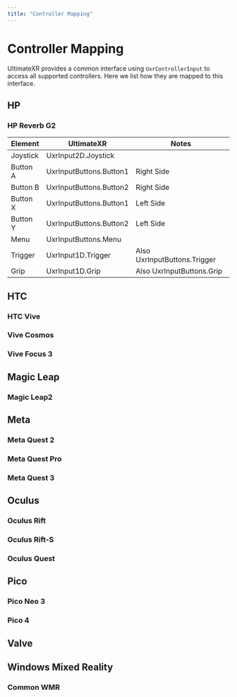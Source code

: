 ```yaml
---
title: "Controller Mapping"
---
```


# Controller Mapping

UltimateXR provides a common interface using `UxrControllerInput` to access all supported controllers. Here we list how they are mapped to this interface.

## HP ##

### HP Reverb G2 ###

| Element  | UltimateXR              | Notes                        |
| -------- | ----------------------- | ---------------------------- |
| Joystick | UxrInput2D.Joystick     |                              |
| Button A | UxrInputButtons.Button1 | Right Side                   |
| Button B | UxrInputButtons.Button2 | Right Side                   |
| Button X | UxrInputButtons.Button1 | Left Side                    |
| Button Y | UxrInputButtons.Button2 | Left Side                    |
| Menu     | UxrInputButtons.Menu    |                              |
| Trigger  | UxrInput1D.Trigger      | Also UxrInputButtons.Trigger |
| Grip     | UxrInput1D.Grip         | Also UxrInputButtons.Grip    |

## HTC ##

### HTC Vive ###

### Vive Cosmos ###

### Vive Focus 3 ###

## Magic Leap ##

### Magic Leap2 ###

## Meta ##

### Meta Quest 2 ###

### Meta Quest Pro ###

### Meta Quest 3 ###

## Oculus ##

### Oculus Rift ###

### Oculus Rift-S ###

### Oculus Quest ###

## Pico ##

### Pico Neo 3 ###

### Pico 4 ###

## Valve ##

## Windows Mixed Reality ##

### Common WMR ###